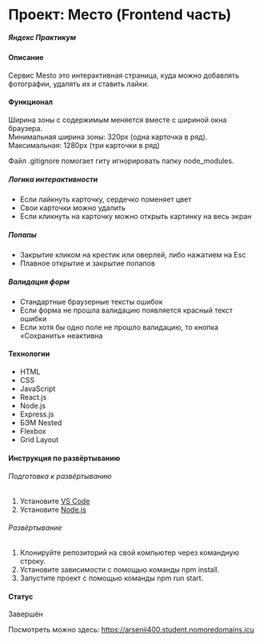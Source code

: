 # Проект: Место (Frontend часть)
##### Яндекс Практикум
#### Описание
Сервис Mesto это интерактивная страница, куда можно добавлять фотографии, удалять их и ставить лайки.

#### Функционал
Ширина зоны с содержимым меняется вместе с шириной окна браузера.  
Минимальная ширина зоны: 320px (одна карточка в ряд). Максимальная: 1280px (три карточки в ряд)

Файл .gitignore помогает гиту игнорировать папку node_modules.

##### Логика интерактивности
* Если лайкнуть карточку, сердечко поменяет цвет
* Свои карточки можно удалить 
* Если кликнуть на карточку можно открыть картинку на весь экран 

##### Попапы
* Закрытие кликом на крестик или оверлей, либо нажатием на Esc
* Плавное открытие и закрытие попапов

##### Валидация форм
* Стандартные браузерные тексты ошибок
* Если форма не прошла валидацию появляется красный текст ошибки
* Если хотя бы одно поле не прошло валидацию, то кнопка «Сохранить» неактивна

#### Технологии
* HTML
* CSS
* JavaScript
* React.js
* Node.js
* Express.js
* БЭМ Nested
* Flexbox
* Grid Layout

#### Инструкция по развёртыванию
###### Подготовка к развёртыванию
1. Установите [VS Code](https://code.visualstudio.com/Download "Visual Studio Code")
2. Установите [Node.js](https://nodejs.org/en/download/ "Node.js")
###### Развёртывание
1. Клонируйте репозиторий на свой компьютер через командную строку.
2. Установите зависимости с помощью команды npm install.
3. Запустите проект с помощью команды npm run start.


#### Статус
Завершён

Посмотреть можно здесь: https://arsenii400.student.nomoredomains.icu
